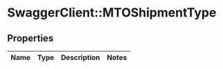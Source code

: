 # SwaggerClient::MTOShipmentType

## Properties
Name | Type | Description | Notes
------------ | ------------- | ------------- | -------------


